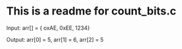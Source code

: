 # This is a readme for count_bits.c

Input: arr[] = { oxAE, 0xEE, 1234}

Output: arr[0] = 5, arr[1] = 6, arr[2] = 5
